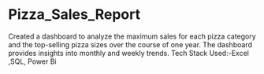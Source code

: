 # Pizza_Sales_Report
Created a dashboard to analyze the maximum sales for each pizza category and the top-selling pizza sizes over the course of one year. The dashboard provides insights into monthly 
and weekly trends.
Tech Stack Used:-Excel ,SQL, Power Bi
